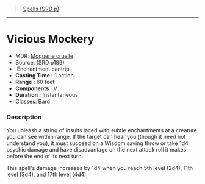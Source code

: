 ﻿---
!SpellItem
Family: SpellVO
Name: Vicious Mockery
Type: Enchantment
Level: cantrip
CastingTime: 1 action
Range: 60 feet
Components: V
Duration: Instantaneous
Classes: Bard
Source: (SRD p189)
AltName: '[Moquerie cruelle](hd_spells_moquerie_cruelle.md)'
Id: spells_vo.md#vicious-mockery
ParentLink: spells_vo.md#spells-srd-p
ParentName: Spells (SRD p)
NameLevel: 1
Attributes:
  Name: Vicious Mockery
  Markdown: >+
    # <!--Name-->Vicious Mockery<!--/Name-->


    - MDR: <!--AltName-->[Moquerie cruelle](hd_spells_moquerie_cruelle.md)<!--/AltName-->

    - Source: <!--Source-->(SRD p189)<!--/Source-->

    -  <!--Type-->Enchantment<!--/Type--> <!--Level-->cantrip<!--/Level-->

    - **Casting Time :** <!--CastingTime-->1 action<!--/CastingTime-->

    - **Range :** <!--Range-->60 feet<!--/Range-->

    - **Components :** <!--Components-->V<!--/Components-->

    - **Duration :** <!--Duration-->Instantaneous<!--/Duration-->

    - Classes: <!--Classes-->Bard<!--/Classes-->


    ### Description


    You unleash a string of insults laced with subtle enchantments at a creature you can see within range. If the target can hear you (though it need not understand you), it must succeed on a Wisdom saving throw or take 1d4 psychic damage and have disadvantage on the next attack roll it makes before the end of its next turn.


    This spell's damage increases by 1d4 when you reach 5th level (2d4), 11th level (3d4), and 17th level (4d4).

  AltName: '[Moquerie cruelle](hd_spells_moquerie_cruelle.md)'
  Source: (SRD p189)
  Type: Enchantment
  Level: cantrip
  CastingTime: 1 action
  Range: 60 feet
  Components: V
  Duration: Instantaneous
  Classes: Bard
AttributesDictionary: >+
  Name: Vicious Mockery

  Markdown: >+

    # <!--Name-->Vicious Mockery<!--/Name-->





    - MDR: <!--AltName-->[Moquerie cruelle](hd_spells_moquerie_cruelle.md)<!--/AltName-->



    - Source: <!--Source-->(SRD p189)<!--/Source-->



    -  <!--Type-->Enchantment<!--/Type--> <!--Level-->cantrip<!--/Level-->



    - **Casting Time :** <!--CastingTime-->1 action<!--/CastingTime-->



    - **Range :** <!--Range-->60 feet<!--/Range-->



    - **Components :** <!--Components-->V<!--/Components-->



    - **Duration :** <!--Duration-->Instantaneous<!--/Duration-->



    - Classes: <!--Classes-->Bard<!--/Classes-->





    ### Description





    You unleash a string of insults laced with subtle enchantments at a creature you can see within range. If the target can hear you (though it need not understand you), it must succeed on a Wisdom saving throw or take 1d4 psychic damage and have disadvantage on the next attack roll it makes before the end of its next turn.





    This spell's damage increases by 1d4 when you reach 5th level (2d4), 11th level (3d4), and 17th level (4d4).



  AltName: '[Moquerie cruelle](hd_spells_moquerie_cruelle.md)'

  Source: (SRD p189)

  Type: Enchantment

  Level: cantrip

  CastingTime: 1 action

  Range: 60 feet

  Components: V

  Duration: Instantaneous

  Classes: Bard

---
> [Spells (SRD p)](srd_spells.md)

---

# Vicious Mockery

- MDR: [Moquerie cruelle](hd_spells_moquerie_cruelle.md)
- Source: (SRD p189)
-  Enchantment cantrip
- **Casting Time :** 1 action
- **Range :** 60 feet
- **Components :** V
- **Duration :** Instantaneous
- Classes: Bard

### Description

You unleash a string of insults laced with subtle enchantments at a creature you can see within range. If the target can hear you (though it need not understand you), it must succeed on a Wisdom saving throw or take 1d4 psychic damage and have disadvantage on the next attack roll it makes before the end of its next turn.

This spell's damage increases by 1d4 when you reach 5th level (2d4), 11th level (3d4), and 17th level (4d4).


